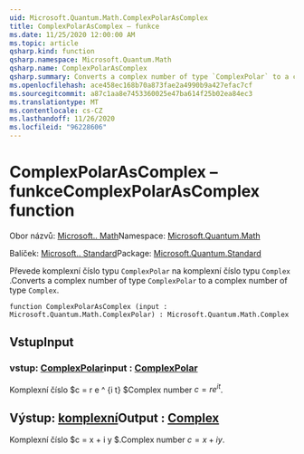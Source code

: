 ```yaml
---
uid: Microsoft.Quantum.Math.ComplexPolarAsComplex
title: ComplexPolarAsComplex – funkce
ms.date: 11/25/2020 12:00:00 AM
ms.topic: article
qsharp.kind: function
qsharp.namespace: Microsoft.Quantum.Math
qsharp.name: ComplexPolarAsComplex
qsharp.summary: Converts a complex number of type `ComplexPolar` to a complex number of type `Complex`.
ms.openlocfilehash: ace458ec168b70a873fae2a4990b9a427efac7cf
ms.sourcegitcommit: a87c1aa8e7453360025e47ba614f25b02ea84ec3
ms.translationtype: MT
ms.contentlocale: cs-CZ
ms.lasthandoff: 11/26/2020
ms.locfileid: "96228606"
---
```

# <a name="complexpolarascomplex-function"></a><span data-ttu-id="b9169-102">ComplexPolarAsComplex – funkce</span><span class="sxs-lookup"><span data-stu-id="b9169-102">ComplexPolarAsComplex function</span></span>

<span data-ttu-id="b9169-103">Obor názvů: [Microsoft.. Math](xref:Microsoft.Quantum.Math)</span><span class="sxs-lookup"><span data-stu-id="b9169-103">Namespace: [Microsoft.Quantum.Math](xref:Microsoft.Quantum.Math)</span></span>

<span data-ttu-id="b9169-104">Balíček: [Microsoft.. Standard](https://nuget.org/packages/Microsoft.Quantum.Standard)</span><span class="sxs-lookup"><span data-stu-id="b9169-104">Package: [Microsoft.Quantum.Standard](https://nuget.org/packages/Microsoft.Quantum.Standard)</span></span>


<span data-ttu-id="b9169-105">Převede komplexní číslo typu `ComplexPolar` na komplexní číslo typu `Complex` .</span><span class="sxs-lookup"><span data-stu-id="b9169-105">Converts a complex number of type `ComplexPolar` to a complex number of type `Complex`.</span></span>

```qsharp
function ComplexPolarAsComplex (input : Microsoft.Quantum.Math.ComplexPolar) : Microsoft.Quantum.Math.Complex
```


## <a name="input"></a><span data-ttu-id="b9169-106">Vstup</span><span class="sxs-lookup"><span data-stu-id="b9169-106">Input</span></span>

### <a name="input--complexpolar"></a><span data-ttu-id="b9169-107">vstup: [ComplexPolar](xref:Microsoft.Quantum.Math.ComplexPolar)</span><span class="sxs-lookup"><span data-stu-id="b9169-107">input : [ComplexPolar](xref:Microsoft.Quantum.Math.ComplexPolar)</span></span>

<span data-ttu-id="b9169-108">Komplexní číslo $c = r e ^ {i t} $</span><span class="sxs-lookup"><span data-stu-id="b9169-108">Complex number $c = r e^{i t}$.</span></span>



## <a name="output--complex"></a><span data-ttu-id="b9169-109">Výstup: [komplexní](xref:Microsoft.Quantum.Math.Complex)</span><span class="sxs-lookup"><span data-stu-id="b9169-109">Output : [Complex](xref:Microsoft.Quantum.Math.Complex)</span></span>

<span data-ttu-id="b9169-110">Komplexní číslo $c = x + i y $.</span><span class="sxs-lookup"><span data-stu-id="b9169-110">Complex number $c = x + i y$.</span></span>